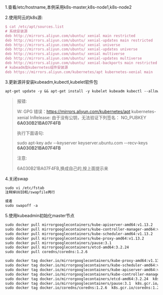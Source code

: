 1.查看/etc/hostname,本例采用k8s-master,k8s-node1,k8s-node2

2.使用阿云的k8s源:

```tex
$ cat /etc/apt/sources.list
# 系统安装源
deb http://mirrors.aliyun.com/ubuntu/ xenial main restricted
deb http://mirrors.aliyun.com/ubuntu/ xenial-updates main restricted
deb http://mirrors.aliyun.com/ubuntu/ xenial universe
deb http://mirrors.aliyun.com/ubuntu/ xenial-updates universe
deb http://mirrors.aliyun.com/ubuntu/ xenial multiverse
deb http://mirrors.aliyun.com/ubuntu/ xenial-updates multiverse
deb http://mirrors.aliyun.com/ubuntu/ xenial-backports main restricted universe multiverse
# kubeadm及kubernetes组件安装源
deb https://mirrors.aliyun.com/kubernetes/apt kubernetes-xenial main

```

3.更新源并安装kubeadm,kubectl,kubelet软件包

```tex
apt-get update -y && apt-get install -y kubelet kubeadm kubectl --allow-unauthenticated
```

> 报错:
>
> W: GPG 错误：https://mirrors.aliyun.com/kubernetes/apt kubernetes-xenial InRelease: 由于没有公钥，无法验证下列签名： NO_PUBKEY **6A030B21BA07F4FB**
>
> 执行下面语句:
>
> sudo apt-key adv --keyserver keyserver.ubuntu.com --recv-keys **6A030B21BA07F4FB**
>
> 注意:
>
> 6A030B21BA07F4FB,换成自己的,按上面提示来

4.关闭swap

```tex
sudo vi /etc/fstab
注释掉UUID和/swapfile两行

或者
sudo swapoff -a
```

5.使用kubeadmin初始化master节点

```tex
sudo docker pull mirrorgooglecontainers/kube-apiserver-amd64:v1.13.2
sudo docker pull mirrorgooglecontainers/kube-controller-manager-amd64:v1.13.2
sudo docker pull mirrorgooglecontainers/kube-scheduler-amd64:v1.13.2
sudo docker pull mirrorgooglecontainers/kube-proxy-amd64:v1.13.2
sudo docker pull mirrorgooglecontainers/pause:3.1
sudo docker pull mirrorgooglecontainers/etcd-amd64:3.2.24
sudo docker pull coredns/coredns:1.2.6

sudo docker tag docker.io/mirrorgooglecontainers/kube-proxy-amd64:v1.13.2 k8s.gcr.io/kube-proxy:v1.13.2
sudo docker tag docker.io/mirrorgooglecontainers/kube-scheduler-amd64:v1.13.2 k8s.gcr.io/kube-scheduler:v1.13.2
sudo docker tag docker.io/mirrorgooglecontainers/kube-apiserver-amd64:v1.13.2 k8s.gcr.io/kube-apiserver:v1.13.2
sudo docker tag docker.io/mirrorgooglecontainers/kube-controller-manager-amd64:v1.13.2 k8s.gcr.io/kube-controller-manager:v1.13.2
sudo docker tag docker.io/mirrorgooglecontainers/etcd-amd64:3.2.24  k8s.gcr.io/etcd:3.2.24
sudo docker tag docker.io/mirrorgooglecontainers/pause:3.1  k8s.gcr.io/pause:3.1
sudo docker tag docker.io/coredns/coredns:1.2.6  k8s.gcr.io/coredns:1.2.6
```

